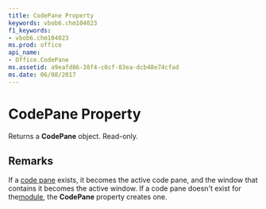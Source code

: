 ```yaml
---
title: CodePane Property
keywords: vbob6.chm104023
f1_keywords:
- vbob6.chm104023
ms.prod: office
api_name:
- Office.CodePane
ms.assetid: a9eafd86-38f4-c0cf-83ea-dcb48e74cfad
ms.date: 06/08/2017
---
```



# CodePane Property



Returns a  **CodePane** object. Read-only.

## Remarks

If a [code pane](../../Glossary/vbe-glossary.md) exists, it becomes the active code pane, and the window that contains it becomes the active window. If a code pane doesn't exist for the[module](../../Glossary/vbe-glossary.md), the  **CodePane** property creates one.

